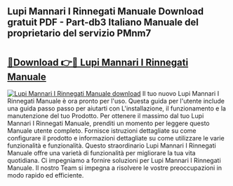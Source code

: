 ## Lupi Mannari I Rinnegati Manuale Download gratuit PDF - Part-db3 Italiano Manuale del proprietario del servizio PMnm7

# <h2><a href="http://dfa3qp.blite.top/?on=Lupi+Mannari+I+Rinnegati+Manuale">🔗Download 👉🔴 Lupi Mannari I Rinnegati Manuale</a></h2>

[![Lupi Mannari I Rinnegati Manuale download](https://i.imgur.com/lujVjoI.png)](http://dfa3qp.blite.top/?on=Lupi+Mannari+I+Rinnegati+Manuale)
Il tuo nuovo Lupi Mannari I Rinnegati Manuale è ora pronto per l'uso. Questa guida per l'utente include una guida passo passo per aiutarti con L'installazione, il funzionamento e la manutenzione del tuo Prodotto. Per ottenere il massimo dal tuo Lupi Mannari I Rinnegati Manuale, prenditi un momento per leggere questo Manuale utente completo. Fornisce istruzioni dettagliate su come configurare il prodotto e informazioni dettagliate su come utilizzare le varie funzionalità e funzionalità. Questo straordinario Lupi Mannari I Rinnegati Manuale offre una varietà di funzionalità per migliorare la tua vita quotidiana. Ci impegniamo a fornire soluzioni per Lupi Mannari I Rinnegati Manuale. Il nostro Team si impegna a risolvere le vostre preoccupazioni in modo rapido ed efficiente.
